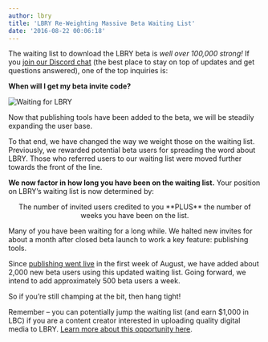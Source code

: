 ```yaml
---
author: lbry
title: 'LBRY Re-Weighting Massive Beta Waiting List'
date: '2016-08-22 00:06:18'
---
```

The waiting list to download the LBRY beta is *well over 100,000 strong!* If you [join our Discord chat](http://chat.lbry.io/) (the best place to stay on top of updates and get questions answered), one of the top inquiries is: 

**When will I get my beta invite code?**

![Waiting for LBRY](/img/news/waiting.png)

Now that publishing tools have been added to the beta, we will be steadily expanding the user base. 

To that end, we have changed the way we weight those on the waiting list. Previously, we rewarded potential beta users for spreading the word about LBRY. Those who referred users to our waiting list were moved further towards the front of the line. 

**We now factor in how long you have been on the waiting list.** Your position on LBRY’s waiting list is now determined by:

<p align="center">The number of invited users credited to you **PLUS** the number of weeks you have been on the list.</p>

Many of you have been waiting for a long while. We halted new invites for about a month after closed beta launch to work a key feature: publishing tools.

Since [publishing went live](https://lbry.io/news/publish-tools-live-earn-1000-dollars) in the first week of August, we have added about 2,000 new beta users using this updated waiting list. Going forward, we intend to add approximately 500 beta users a week. 

So if you’re still champing at the bit, then hang tight! 

Remember – you can potentially jump the waiting list (and earn $1,000 in LBC) if you are a content creator interested in uploading quality digital media to LBRY. [Learn more about this opportunity here](https://lbry.io/publish). 
